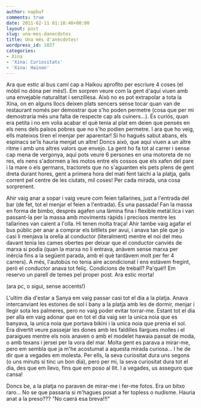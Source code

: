 ```yaml
---
author: napbuf
comments: true
date: 2011-02-11 01:18:48+00:00
layout: post
slug: una-mes-danecdotes
title: Una més d'anècdotes!
wordpress_id: 1037
categories:
- Xina
- 'Xina: Curiositats'
- 'Xina: Hainan'
---
```


Ara que estic al bus camí cap a Haikou aprofito per escriure 4 coses (el mòbil no dóna per més!).
Em sorpren veure com la gent d'aquí viuen amb una envejable naturalitat i senzillesa. Això no es pot extrapolar a tota la Xina, on en alguns llocs deixen plats sencers sense tocar quan van de restaurant només per demostrar que s'ho poden permetre (cosa que per mi demostraria més una falta de respecte cap als cuiners...). És curiós, quan era petita i no em volia acabar el què tenia al plat em deien que pensés en els nens dels països pobres que no s'ho podien permetre. I ara que ho veig, ells mateixos tiren el menjar per aparentar! Si ho hagués sabut abans, els espinacs se'ls hauria menjat un altre!
Doncs això, que aquí viuen a un altre ritme i amb uns altres valors que envejo. La gent ho fa tot al carrer i sense cap mena de vergonya, aquí pots veure 6 persones en una motoreta de no res, els nens s'adormen a les motos entre els cossos que els xafen del pare i la mare o els germans, tractorets que no s'aguanten els pets plens de gent dreta durant hores, gent a primera hora del matí fent taichi a la platja, galls corrent pel centre de les ciutats, mil coses! Per cada mirada, una cosa sorprenent.

Ahir vaig anar a sopar i vaig veure com feien tallarines, just a l'entrada del bar (de fet, tot el menjar el feien a l'entrada). És una passada! Fan la massa en forma de bimbo, després agafen una làmina fina i flexible metàl.lica i van passant-la per la massa amb moviments ràpids i precisos mentre les tallarines van caient a l'olla. Hi tenen molta traça!
Ahir tambe vaig agafar el bus públic per anar a comprar els bitllets per avui, i anava tan ple que jo casi li menjava la orella al conductor (literalment) mentre el noi del meu davant tenia les cames obertes per deixar que el conductor canviés de marxa si podia (quan la marxa no li entrava, anàvem sense marxa per inèrcia fins a la següent parada, amb el què tardàvem molt per fer 4 carrers). A més, l'autobús no tenia aire acondicionat i ens estàvem fregint, però el conductor anava tot feliç. Condicions de treball? Pa'qué!!
Em reservo un parell de temes pel proper post. Ara estic morta!

(ara pc, o sigui, sense accents!)

L'ultim dia d'estar a Sanya em vaig passar casi tot el dia a la platja. Anava intercanviant les estones de sol i bany a la platja amb les de dormir, menjar i llegir sota les palmeres, pero no vaig poder evitar torrar-me. Estant tot el dia per alla em vaig adonar que en tot el dia vaig ser la unica noia que es banyava, la unica noia que portava bikini i la unica noia que prenia el sol. Era divertit veure passejar les dones amb les faldilles llargues molles i el paraigues mentre els nois anaven o amb el modelet hawaia passat de moda, o amb texans i jersei per la vora del mar. Molta gent es parava a mirar-me, pero em sembla que ja m'he acostumat a aquesta mirada curiosa... I he de dir que a vegades em molesta. Per ells, la seva curiositat dura uns segons (o uns minuts si tinc un bon dia), pero per mi, la seva curiositat dura tot el dia, des que em llevo, fins que em poso al llit. I a vegades, us asseguro que cansa!

Doncs be, a la platja no paraven de mirar-me i fer-me fotos. Era un bitxo raro... No se que passaria si m'hagues posat a fer topless o nudisme. Hauria anat a la preso??? "No caerá esa breva!!!"
